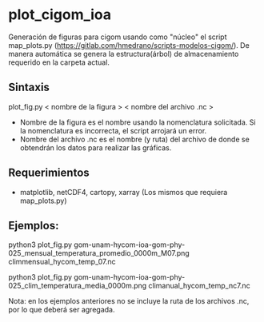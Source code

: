 # plot_cigom_ioa
Generación de figuras para cigom usando como "núcleo" el script map_plots.py (https://gitlab.com/hmedrano/scripts-modelos-cigom/).
De manera automática se genera la estructura(árbol) de almacenamiento requerido en la carpeta actual. 

## Sintaxis
plot_fig.py < nombre de la figura > < nombre del archivo .nc >
  * Nombre de la figura es el nombre usando la nomenclatura solicitada. Si la nomenclatura es incorrecta, el script arrojará un error.
  * Nombre del archivo .nc es el nombre (y ruta) del archivo de donde se obtendrán los datos para realizar las gráficas.
  
## Requerimientos
* matplotlib, netCDF4, cartopy, xarray (Los mismos que requiera map_plots.py)

## Ejemplos:

python3 plot_fig.py gom-unam-hycom-ioa-gom-phy-025_mensual_temperatura_promedio_0000m_M07.png climmensual_hycom_temp_07.nc

python3 plot_fig.py gom-unam-hycom-ioa-gom-phy-025_clim_temperatura_media_0000m.png climanual_hycom_temp_nc7.nc

Nota: en los ejemplos anteriores no se incluye la ruta de los archivos .nc, por lo que deberá ser agregada.
